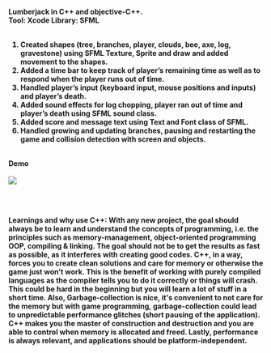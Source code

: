 <b>Lumberjack in C++ and objective-C++.
   <br>Tool: Xcode Library: SFML<br><br><b>

1. Created shapes (tree, branches, player, clouds, bee, axe, log, gravestone) using SFML Texture, Sprite and draw and added movement to the shapes.<br>
2. Added a time bar to keep track of player’s remaining time as well as to respond when the player runs out of time.<br>
3. Handled player’s input (keyboard input, mouse positions and inputs) and player’s death.<br>
4. Added sound effects for log chopping, player ran out of time and player’s death using SFML sound class.<br>
5. Added score and message text using Text and Font class of SFML.<br>
6. Handled growing and updating branches, pausing and restarting the game and collision detection with screen and objects.
<br><br>

Demo <br><br>
![](timberguy.gif)

<br><br>

<b>Learnings and why use C++:<b> With any new project, the goal should always be to learn and understand the concepts of programming, i.e. the principles such as memory-management, object-oriented programming OOP, compiling & linking. The goal should not be to get the results as fast as possible, as it interferes with creating good codes. C++, in a way, forces you to create clean solutions and care for memory or otherwise the game just won’t work. This is the benefit of working with purely compiled languages as the compiler tells you to do it correctly or things will crash. This could be hard in the beginning but you will learn a lot of stuff in a short time. Also, Garbage-collection is nice, it's convenient to not care for the memory but with game programming, garbage-collection could lead to unpredictable performance glitches (short pausing of the application). C++ makes you the master of construction and destruction and you are able to control when memory is allocated and freed. Lastly, performance is always relevant, and applications should be platform-independent. 
